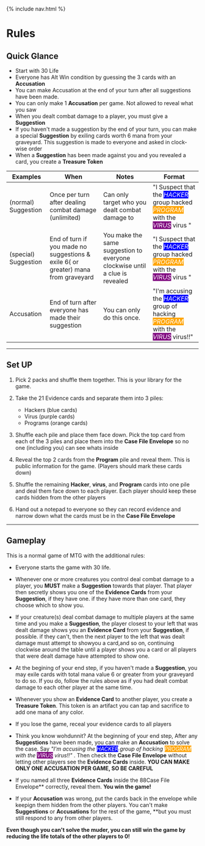 {% include nav.html %}

# Rules


## Quick Glance

 - Start with 30 Life
 - Everyone has Alt Win condition by guessing the 3 cards with an **Accusation**
 - You can make Accusation at the end of your turn after all suggestions have been made.
 - You can only make 1 **Accusation** per game. Not allowed to reveal what you saw
 - When you dealt combat damage to a player, you must give a **Suggestion**
 - If you haven't made a suggestion by the end of your turn, you can make a special **Suggestion** by exiling cards worth 6 mana from your graveyard. This suggestion is made to everyone and asked in clock-wise order
 - When a **Suggestion** has been made against you and you revealed a card, you create a **Treasure Token**


 | Examples |  When | Notes | Format |
| ------- | ------- | ------- | ------- |
| (normal) Suggestion | Once per turn after dealing combat damage (unlimited) | Can only target who you dealt combat damage to   |"I Suspect that the <span style="background: blue; color: white">*HACKER*</span> group hacked <span style="background: orange; color: white"> *PROGRAM*</span> with the <span style="background: purple; color: white">*VIRUS*</span> virus "|
| (special) Suggestion | End of turn if you made no suggestions & exile 6( or greater) mana from graveyard | You make the same suggestion to everyone clockwise until a clue is revealed   |"I Suspect that the <span style="background: blue; color: white">*HACKER*</span> group hacked <span style="background: orange; color: white"> *PROGRAM*</span> with the <span style="background: purple; color: white">*VIRUS*</span> virus "|
| Accusation | End of turn after everyone has made their suggestion | You can only do this once.   |"I'm accusing the <span style="background: blue; color: white">*HACKER*</span> group of hacking <span style="background: orange; color: white"> *PROGRAM*</span> with the <span style="background: purple; color: white">*VIRUS*</span> virus!!"|







---


## Set UP

1) Pick 2 packs and shuffle them together. This is your library for the game.

2) Take the 21 Evidence cards and separate them into 3 piles:
    - Hackers (blue cards)
    - Virus (purple cards)
    - Programs (orange cards)

3) Shuffle each pile and place them face down. Pick the top card from each of the 3 piles and place them into the **Case File Envelope** so no one (including you) can see whats inside
4) Reveal the top 2 cards from the **Program** pile and reveal them. This is public information for the game. (Players should mark these cards down)
5) Shuffle the remaining **Hacker**, **virus**, and **Program** cards into one pile and deal them face down to each player. Each player should keep these cards hidden from the other players
6) Hand out a notepad to everyone so they can record evidence and narrow down what the cards must be in the **Case File Envelope**



---

## Gameplay

This is a normal game of MTG with the additional rules:

- Everyone starts the game with 30 life.

- Whenever one or more creatures you control deal combat damage to a player, you **MUST** make a **Suggestion** towards that player.  That player then secretly shows you one of the **Evidence Cards** from your **Suggestion**, if they have one. if they have more than one card, they choose which to show you.

- If your creature(s) deal combat damage to multiple players at the same time and you make a **Suggestion**, the player closest to your left that was dealt damage shows you an **Evidence Card** from your **Suggestion**, if possible. if they can't, then the next player to the left that was dealt damage must attempt to showyou a card,and so on, continuing clockwise around the table until a player shows you a card or all players that were dealt damage have attempted to show one.

- At the begining of your end step, if you haven't made a **Suggestion**, you may exile cards with total mana value 6 or greater from your graveyard to do so. If you do, follow the rules above as if you had dealt combat damage to each other player at the same time.

- Whenever you show an **Evidence Card** to another player, you create a **Treasure Token**. This token is an artifact you can tap and sacrifice to add one mana of any color.

- If you lose the game, receal your evidence cards to all players

- Think you know wohdunnit? At the beginning of your end step, After any **Suggestions** have been made, you can make an **Accusation** to solve the case. Say *"I'm accusing the <span style="background: blue; color: white">*HACKER*</span> group of hacking <span style="background: orange; color: white"> *PROGRAM*</span> with the <span style="background: purple; color: white">*VIRUS*</span> virus!!"* . Then check the **Case File Envelope** without letting other players see the **Evidence Cards** inside. **YOU CAN MAKE ONLY ONE ACCUSATION PER GAME, SO BE CAREFUL**

- If you named all three **Evidence Cards** inside the 88Case File Envelope** correctly, reveal them. **You win the game!**

- If your **Accusation** was wrong, put the cards back in the envelope while keepign them hidden from the other players. You can't make **Suggestions** or **Accusations** for the rest of the game, **but you must still respond to any from other players.

**Even though you can't solve the muder, you can still win the game by reducing the life totals of the other players to 0!**